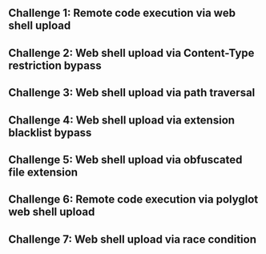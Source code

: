 ## Challenge 1: Remote code execution via web shell upload
## Challenge 2: Web shell upload via Content-Type restriction bypass
## Challenge 3: Web shell upload via path traversal
## Challenge 4: Web shell upload via extension blacklist bypass
## Challenge 5: Web shell upload via obfuscated file extension
## Challenge 6: Remote code execution via polyglot web shell upload
## Challenge 7: Web shell upload via race condition
